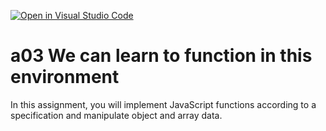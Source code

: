 [![Open in Visual Studio Code](https://classroom.github.com/assets/open-in-vscode-f059dc9a6f8d3a56e377f745f24479a46679e63a5d9fe6f495e02850cd0d8118.svg)](https://classroom.github.com/online_ide?assignment_repo_id=6513925&assignment_repo_type=AssignmentRepo)
# a03 We can learn to function in this environment
In this assignment, you will implement JavaScript functions according to a specification and manipulate object and array data.
